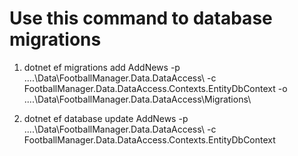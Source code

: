 # Use this command to database migrations
1. dotnet ef migrations add AddNews -p ..\..\Data\FootballManager.Data.DataAccess\ -c FootballManager.Data.DataAccess.Contexts.EntityDbContext -o ..\..\Data\FootballManager.Data.DataAccess\Migrations\

2. dotnet ef database update AddNews -p ..\..\Data\FootballManager.Data.DataAccess\ -c FootballManager.Data.DataAccess.Contexts.EntityDbContext